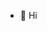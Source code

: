- 👋 Hi

<!---
jcsyuanshuai/jcsyuanshuai is a ✨ special ✨ repository because its `README.md` (this file) appears on your GitHub profile.
You can click the Preview link to take a look at your changes.
--->
